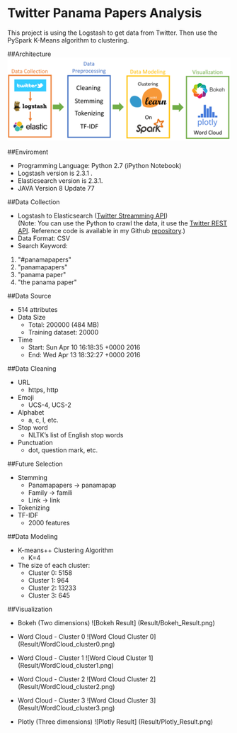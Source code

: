 # Twitter Panama Papers Analysis
This project is using the Logstash to get data from Twitter. Then use the PySpark K-Means algorithm to clustering.

##Architecture
![Architecture](architecture.png)

##Enviroment
* Programming Language: Python 2.7 (iPython Notebook)
* Logstash version is 2.3.1 .
* Elasticsearch version is 2.3.1.
* JAVA Version 8 Update 77

##Data Collection
* Logstash to Elasticsearch ([Twitter Streamming API](https://dev.twitter.com/rest/public))<br>
(Note: You can use the Python to crawl the data, it use the [Twitter REST API](https://dev.twitter.com/rest/public). Reference code is available in my Github [repository](https://github.com/toyota790/Twitter2JSON).)
* Data Format: CSV
* Search Keyword:
<ol>
	<li>"#panamapapers"</li>
	<li>"panamapapers"</li>
	<li>"panama paper"</li>
	<li>"the panama paper"</li>
</ol>

##Data Source
* 514 attributes
* Data Size
	* Total: 200000 (484 MB)
	* Training dataset: 20000
* Time
	* Start: Sun Apr 10 16:18:35 +0000 2016
	* End: Wed Apr 13 18:32:27 +0000 2016

##Data Cleaning
* URL
	* https, http
* Emoji
	* UCS-4, UCS-2
* Alphabet
	* a, c, l, etc.
* Stop word
	*  NLTK’s list of English stop words
* Punctuation
	* dot, question mark, etc.

##Future Selection
* Stemming
	* Panamapapers -> panamapap
	* Family -> famili
	* Link -> link
* Tokenizing 
* TF-IDF
	* 2000 features

##Data Modeling
* K-means++ Clustering Algorithm
	* K=4
* The size of each cluster:
	* Cluster 0: 5158
	* Cluster 1: 964
	* Cluster 2: 13233
	* Cluster 3: 645

##Visualization
* Bokeh (Two dimensions)
![Bokeh Result] (Result/Bokeh_Result.png)

* Word Cloud - Cluster 0
![Word Cloud Cluster 0] (Result/WordCloud_cluster0.png)

* Word Cloud - Cluster 1
![Word Cloud Cluster 1] (Result/WordCloud_cluster1.png)

* Word Cloud - Cluster 2
![Word Cloud Cluster 2] (Result/WordCloud_cluster2.png)

* Word Cloud - Cluster 3
![Word Cloud Cluster 3] (Result/WordCloud_cluster3.png)

* Plotly (Three dimensions)
![Plotly Result] (Result/Plotly_Result.png)

